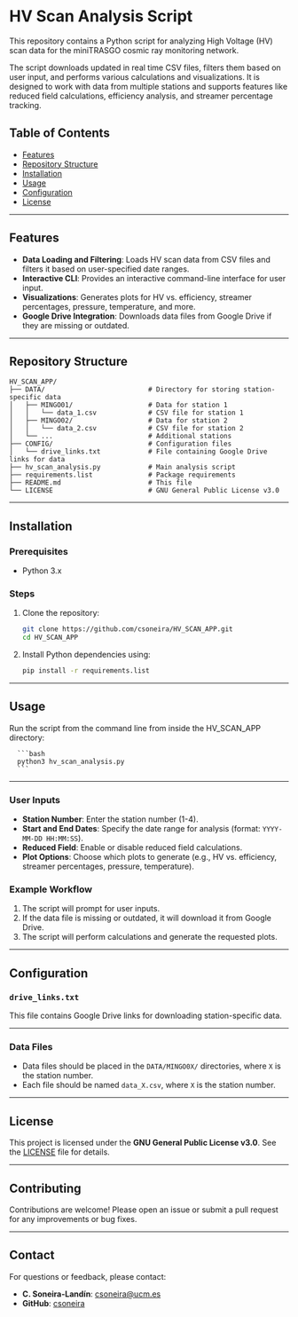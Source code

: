 # HV Scan Analysis Script

This repository contains a Python script for analyzing High Voltage (HV) scan data for the miniTRASGO cosmic ray monitoring network.

The script downloads updated in real time CSV files, filters them based on user input, and performs various calculations and visualizations. It is designed to work with data from multiple stations and supports features like reduced field calculations, efficiency analysis, and streamer percentage tracking.

## Table of Contents
- [Features](#features)
- [Repository Structure](#repository-structure)
- [Installation](#installation)
- [Usage](#usage)
- [Configuration](#configuration)
- [License](#license)

---

## Features

- **Data Loading and Filtering**: Loads HV scan data from CSV files and filters it based on user-specified date ranges.
- **Interactive CLI**: Provides an interactive command-line interface for user input.
- **Visualizations**: Generates plots for HV vs. efficiency, streamer percentages, pressure, temperature, and more.
- **Google Drive Integration**: Downloads data files from Google Drive if they are missing or outdated.

---

## Repository Structure

```
HV_SCAN_APP/
├── DATA/                          # Directory for storing station-specific data
│   ├── MINGO01/                   # Data for station 1
│   │   └── data_1.csv             # CSV file for station 1
│   ├── MINGO02/                   # Data for station 2
│   │   └── data_2.csv             # CSV file for station 2
│   └── ...                        # Additional stations
├── CONFIG/                        # Configuration files
│   └── drive_links.txt            # File containing Google Drive links for data
├── hv_scan_analysis.py            # Main analysis script
├── requirements.list              # Package requirements
├── README.md                      # This file
└── LICENSE                        # GNU General Public License v3.0
```

---

## Installation

### Prerequisites
- Python 3.x

### Steps
1. Clone the repository:
      ```bash
      git clone https://github.com/csoneira/HV_SCAN_APP.git
      cd HV_SCAN_APP
      ```

2. Install Python dependencies using:
      ```bash
      pip install -r requirements.list
      ```
---

## Usage


Run the script from the command line from inside the HV_SCAN_APP directory:

      ```bash
      python3 hv_scan_analysis.py
      ```

---

### User Inputs
- **Station Number**: Enter the station number (1-4).
- **Start and End Dates**: Specify the date range for analysis (format: `YYYY-MM-DD HH:MM:SS`).
- **Reduced Field**: Enable or disable reduced field calculations.
- **Plot Options**: Choose which plots to generate (e.g., HV vs. efficiency, streamer percentages, pressure, temperature).

### Example Workflow
1. The script will prompt for user inputs.
2. If the data file is missing or outdated, it will download it from Google Drive.
3. The script will perform calculations and generate the requested plots.

---

## Configuration

### `drive_links.txt`
This file contains Google Drive links for downloading station-specific data.

---

### Data Files
- Data files should be placed in the `DATA/MINGO0X/` directories, where `X` is the station number.
- Each file should be named `data_X.csv`, where `X` is the station number.

---

## License

This project is licensed under the **GNU General Public License v3.0**. See the [LICENSE](LICENSE) file for details.

---

## Contributing

Contributions are welcome! Please open an issue or submit a pull request for any improvements or bug fixes.

---

## Contact

For questions or feedback, please contact:
- **C. Soneira-Landín**: csoneira@ucm.es
- **GitHub**: [csoneira](https://github.com/csoneira)
